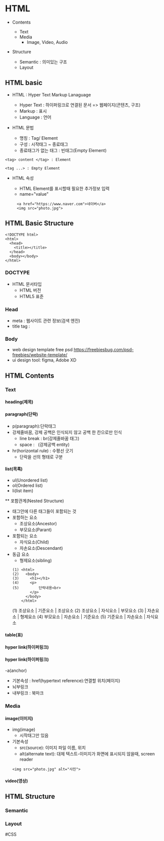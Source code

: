 # HTML

- Contents

  - Text
  - Media
    - Image, Video, Audio

- Structure
  - Semantic : 의미있는 구조
  - Layout

## HTML basic

- HTML : Hyper Text Markup Lanaguage

  - Hyper Text : 하이퍼링크로 연결된 문서 => 웹페이지(콘텐츠, 구조)
  - Markup : 표시
  - Language : 언어

- HTML 문법
  - 명칭 : Tag/ Element
  - 구성 : 시작태그 ~ 종료태그
  - 종료태그가 없는 태그 : 빈태그(Empty Element)

```
<tag> content </tag> : Element

<tag ...> : Empty Element
```

- HTML 속성

  - HTML Element를 표시할때 필요한 추가정보 입력
  - name="value"

  ```
    <a href="https://www.naver.com">네이버</a>
    <img src="photo.jpg">
  ```

## HTML Basic Structure

```
<!DOCTYPE html>
<html>
  <head>
    <title></title>
  </head>
  <body></body>
</html>
```

### DOCTYPE

- HTML 문서타입
  - HTML 버전
  - HTML5 표준

### Head

- meta : 웹사이트 관련 정보(검색 엔진)
- title tag :

### Body

- web design template free psd
  https://freebiesbug.com/psd-freebies/website-template/
- ui design tool: figma, Adobe XD

## HTML Contents

### Text

#### heading(제목)

#### paragraph(단락)

- p(paragraph):단락태그
- 강제줄바꿈, 강제 공백은 인식되지 않고 공백 한 칸으로만 인식
  - line break : br(강제줄바꿈 태그)
  - space : &nbsp; (강제공백 entity)
- hr(horizontal rule) : 수평선 긋기
  - 단락을 선의 형태로 구분

#### list(목록)
- ul(Unordered list)
- ol(Ordered list)
- li(list item)

** 포함관계(Nested Structure)
- 태그안에 다른 태그들이 포함되는 것
- 포함하는 요소
  - 조상요소(Ancestor)
  - 부모요소(Parant)
- 포함되는 요소
  - 자식요소(Child)
  - 자손요소(Descendant)
- 동급 요소
  - 형제요소(sibling)
  ```
  (1) <html>
  (2)   <body>
  (3)     <h1></h1>
  (4)     <p>
  (5)         단락내용<br>
          </p>
        </body>
      </html>
  ```
  (1) 조상요소 | 기준요소 | 조상요소
  (2) 조상요소 | 자식요소 | 부모요소
  (3)         | 자손요소 | 형제요소
  (4) 부모요소 | 자손요소 | 기준요소
  (5) 기준요소 | 자손요소 | 자식요소
#### table(표)

#### hyper link(하이퍼링크)
#### hyper link(하이퍼링크)
-a(anchor)
  - 기본속성 : href(hypertext reference):연결할 위치(페이지)
  - 뇌부링크
  - 내부링크 : 북마크

### Media

#### image(이미지)
- img(image)
  - 시작태그만 있음
- 기본속성
  - src(source): 이미지 파일 이름, 위치
  - alt(alternate text): 대체 텍스트-이미지가 화면에 표시되지 않을때, screen reader
  ```
  <img src="photo.jpg" alt="사진">
  ```

#### video(영상)

## HTML Structure

### Semantic

### Layout

#CSS
